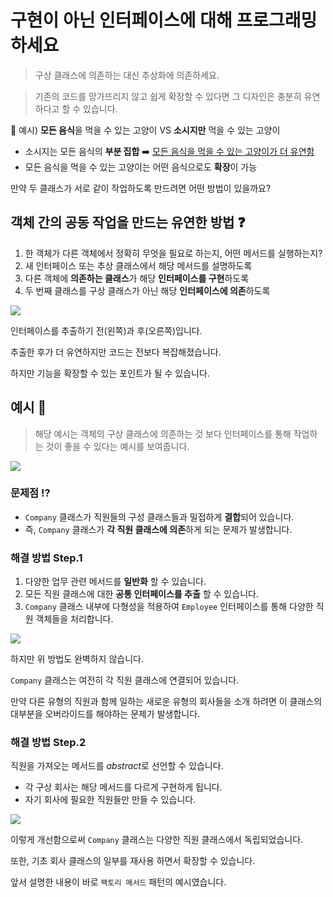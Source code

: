 # 구현이 아닌 인터페이스에 대해 프로그래밍하세요

> 구상 클래스에 의존하는 대신 추상화에 의존하세요.

> 기존의 코드를 망가뜨리지 않고 쉽게 확장할 수 있다면 그 디자인은 충분히 유연하다고 할 수 있습니다.

🤔 예시) **모든 음식**을 먹을 수 있는 고양이 VS **소시지만** 먹을 수 있는 고양이

- 소시지는 모든 음식의 **부분 집합** ➡️ <u>모든 음식을 먹을 수 있는 고양이가 더 유연함</u>
- 모든 음식을 먹을 수 있는 고양이는 어떤 음식으로도 **확장**이 가능

만약 두 클래스가 서로 같이 작업하도록 만드려면 어떤 방법이 있을까요?

## 객체 간의 공동 작업을 만드는 유연한 방법 ❓

1. 한 객체가 다른 객체에서 정확히 무엇을 필요로 하는지, 어떤 메서드를 실행하는지?
2. 새 인터페이스 또는 추상 클래스에서 해당 메서드를 설명하도록
3. 다른 객체에 **의존하는 클래스**가 해당 **인터페이스를 구현**하도록
4. 두 번째 클래스를 구상 클래스가 아닌 해당 **인터페이스에 의존**하도록

![](https://velog.velcdn.com/images/yongvelopeer/post/f017838e-9bc9-4906-9e81-2aa76b5a11af/image.png)

인터페이스를 추출하기 전(왼쪽)과 후(오른쪽)입니다.

추출한 후가 더 유연하지만 코드는 전보다 복잡해졌습니다.

하지만 기능을 확장할 수 있는 포인트가 될 수 있습니다.

## 예시 👀

> 해당 예시는 객체의 구상 클래스에 의존하는 것 보다 인터페이스를 통해 작업하는 것이 좋을 수 있다는 예시를 보여줍니다.

![](https://velog.velcdn.com/images/yongvelopeer/post/3f5db3af-f8fa-423a-845f-332e6558831b/image.png)

### 문제점 ⁉️

- `Company` 클래스가 직원들의 구성 클래스들과 밀접하게 **결합**되어 있습니다.
- 즉, `Company` 클래스가 **각 직원 클래스에 의존**하게 되는 문제가 발생합니다.

### 해결 방법 Step.1

1. 다양한 업무 관련 메서드를 **일반화** 할 수 있습니다.
2. 모든 직원 클래스에 대한 **공통 인터페이스를 추출** 할 수 있습니다.
3. `Company` 클래스 내부에 다형성을 적용하여 `Employee` 인터페이스를 통해 다양한 직원 객체들을 처리합니다.

![](https://velog.velcdn.com/images/yongvelopeer/post/f4fe70fb-c725-4bb0-a6b3-ec69de412f38/image.png)

하지만 위 방법도 완벽하지 않습니다.

`Company` 클래스는 여전히 각 직원 클래스에 연결되어 있습니다.

만약 다른 유형의 직원과 함께 일하는 새로운 유형의 회사들을 소개 하려면 이 클래스의 대부분을 오버라이드를 해야하는 문제가 발생합니다.

### 해결 방법 Step.2

직원을 가져오는 메서드를 *abstract*로 선언할 수 있습니다.

- 각 구상 회사는 해당 메서드를 다르게 구현하게 됩니다.
- 자기 회사에 필요한 직원들만 만들 수 있습니다.

![](https://velog.velcdn.com/images/yongvelopeer/post/beb2eff5-bf95-49ba-be16-2b068b3191ea/image.png)

이렇게 개선함으로써 `Company` 클래스는 다양한 직원 클래스에서 독립되었습니다.

또한, 기초 회사 클래스의 일부를 재사용 하면서 확장할 수 있습니다.

앞서 설명한 내용이 바로 `팩토리 메서드` 패턴의 예시였습니다.
